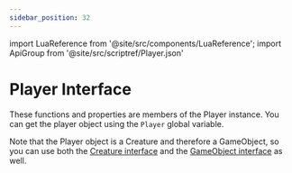 ```yaml
---
sidebar_position: 32
---
```


import LuaReference from '@site/src/components/LuaReference';
import ApiGroup from '@site/src/scriptref/Player.json'

# Player Interface

These functions and properties are members of the Player instance. You can get the player object using the `Player` global variable.

Note that the Player object is a Creature and therefore a GameObject, so you can use both the [Creature interface](/script-reference/creature) and the [GameObject interface](/script-reference/gameobject) as well.

<LuaReference group={ApiGroup} />
